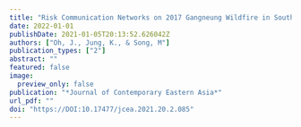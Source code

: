 ```yaml
---
title: "Risk Communication Networks on 2017 Gangneung Wildfire in South Korea"
date: 2022-01-01
publishDate: 2021-01-05T20:13:52.626042Z
authors: ["Oh, J., Jung, K., & Song, M"]
publication_types: ["2"]
abstract: ""
featured: false
image:
  preview_only: false
publication: "*Journal of Contemporary Eastern Asia*"
url_pdf: ""
doi: "https://DOI:10.17477/jcea.2021.20.2.085"
---
```


